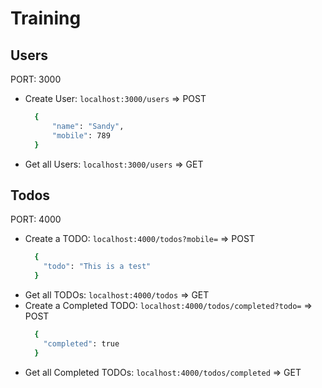 # Training

## Users

PORT: 3000

- Create User: `localhost:3000/users` => POST
  ```sh
    {
        "name": "Sandy",
        "mobile": 789
    }
  ```
- Get all Users: `localhost:3000/users` => GET

## Todos

PORT: 4000

- Create a TODO: `localhost:4000/todos?mobile=` => POST
  ```sh
    {
      "todo": "This is a test"
    }
  ```
- Get all TODOs: `localhost:4000/todos` => GET
- Create a Completed TODO: `localhost:4000/todos/completed?todo=` => POST
  ```sh
    {
      "completed": true
    }
  ```
- Get all Completed TODOs: `localhost:4000/todos/completed` => GET
